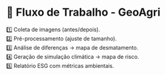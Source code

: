 # 🔄 Fluxo de Trabalho - GeoAgri

1️⃣ Coleta de imagens (antes/depois).  
2️⃣ Pré-processamento (ajuste de tamanho).  
3️⃣ Análise de diferenças → mapa de desmatamento.  
4️⃣ Geração de simulação climática → mapa de risco.  
5️⃣ Relatório ESG com métricas ambientais.
